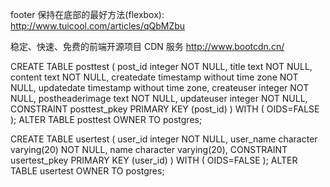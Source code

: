 footer 保持在底部的最好方法(flexbox): http://www.tuicool.com/articles/qQbMZbu

稳定、快速、免费的前端开源项目 CDN 服务 http://www.bootcdn.cn/


CREATE TABLE posttest
(
  post_id integer NOT NULL,
  title text NOT NULL,
  content text NOT NULL,
  createdate timestamp without time zone NOT NULL,
  updatedate timestamp without time zone,
  createuser integer NOT NULL,
  postheaderimage text NOT NULL,
  updateuser integer NOT NULL,
  CONSTRAINT posttest_pkey PRIMARY KEY (post_id)
)
WITH (
  OIDS=FALSE
);
ALTER TABLE posttest
  OWNER TO postgres;
  
  
  CREATE TABLE usertest
(
  user_id integer NOT NULL,
  user_name character varying(20) NOT NULL,
  name character varying(20),
  CONSTRAINT usertest_pkey PRIMARY KEY (user_id)
)
WITH (
  OIDS=FALSE
);
ALTER TABLE usertest
  OWNER TO postgres;
